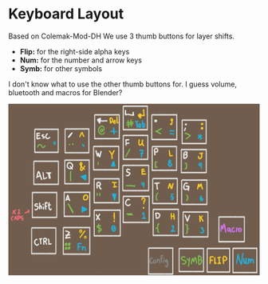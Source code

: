 # Keyboard Layout

Based on Colemak-Mod-DH
We use 3 thumb buttons for layer shifts.
- **Flip:** for the right-side alpha keys
- **Num:** for the number and arrow keys
- **Symb:** for other symbols

I don't know what to use the other thumb buttons for. I guess volume, bluetooth and macros for Blender? 


<p align="center">
  <img src="./static/Keyboard_Layout.jpg" alt="Keyboard Layout"/>
</p>